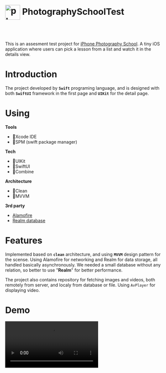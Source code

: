 
# <img src="https://ipsmedia.notion.site/image/https%3A%2F%2Fs3-us-west-2.amazonaws.com%2Fsecure.notion-static.com%2Fd272fe5c-c3f5-4b39-89a7-fd3f3a57f3d9%2FIPS_LOGO-04_1.png?table=block&id=36ec3cda-5f95-461e-a788-97fed1b2d080&spaceId=18c2b86f-5f00-4ff1-baf7-6be563e77c7d&width=250&userId=&cache=v2" alt="photography icon" width="48" height="48" style="vertical-align:middle;margin:50px 0px"> PhotographySchoolTest
This is an assesment test project for [iPhone Photography School](https://iphonephotographyschool.com/). A tiny iOS application where users can pick a lesson from a list and watch it in the details view. 

# Introduction
The project developed by **`Swift`** programing language, and is designed with both **`SwiftUI`** framework in the first page and **`UIKit`** for the detail page.

# Using
**Tools**
- 🔨Xcode IDE
- 🔨SPM (swift package manager) 

**Tech**
- 🔨UIKit
- 🔨SwiftUI
- 🔨Combine

**Architecture**
- 🔨Clean
- 🔨MVVM 

**3rd party**
- [Alamofire](https://github.com/Alamofire/Alamofire)
- [Realm database](https://github.com/realm/realm-swift)

# Features
Implemented based on **`clean`** architecture, and using **`MVVM`** design pattern for the scense. Using Alamofire for networking and Realm for data storage, all handled basically asynchronously. 
We needed a small database without any relation, so better to use "**Realm**" for better performance.

The project also contains repository for fetching images and videos, both remotely from server, and localy from database or file.
Using `AvPlayer` for displaying video.

# Demo

 <video src="https://user-images.githubusercontent.com/19648240/230814528-82a8fa94-062d-41fb-80d2-3b1b3bcec31c.mov" style="horizontal-align:middle" autoplay loop>

